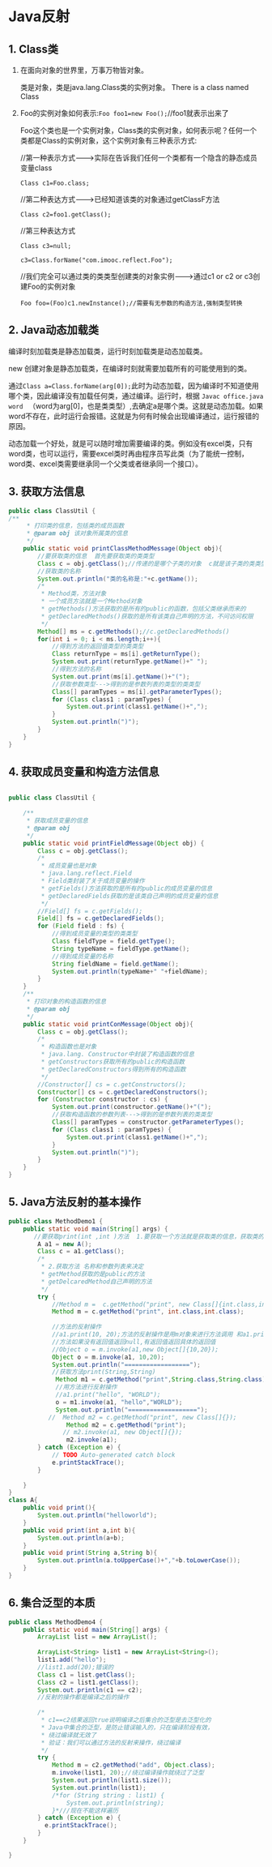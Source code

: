 # Java反射


## 1. Class类
1. 在面向对象的世界里，万事万物皆对象。

   类是对象，类是java.lang.Class类的实例对象。
   There is a class named Class
2. Foo的实例对象如何表示:`Foo foo1=new Foo();`//foo1就表示出来了

   Foo这个类也是一个实例对象，Class类的实例对象，如何表示呢？任何一个类都是Class的实例对象，这个实例对象有三种表示方式:

   //第一种表示方式--->实际在告诉我们任何一个类都有一个隐含的静态成员变量class

     `Class c1=Foo.class; `

   //第二种表达方式--->已经知道该类的对象通过getClassF方法

    `Class c2=foo1.getClass();`
    
   //第三种表达方式

     `Class c3=null;`

     `c3=Class.forName("com.imooc.reflect.Foo");`

   //我们完全可以通过类的类类型创建类的对象实例--->通过c1 or c2 or c3创建Foo的实例对象

     `Foo foo=(Foo)c1.newInstance();//需要有无参数的构造方法,强制类型转换`
## 2. Java动态加载类

编译时刻加载类是静态加载类，运行时刻加载类是动态加载类。

new 创建对象是静态加载类，在编译时刻就需要加载所有的可能使用到的类。

通过`Class a=Class.forName(arg[0]);`此时为动态加载，因为编译时不知道使用哪个类，因此编译没有加载任何类，通过编译。运行时，根据 `Javac office.java word ` （word为arg[0]，也是类类型）,去确定a是哪个类。这就是动态加载。如果word不存在，此时运行会报错。这就是为何有时候会出现编译通过，运行报错的原因。

动态加载一个好处，就是可以随时增加需要编译的类。例如没有excel类，只有word类，也可以运行，需要excel类时再由程序员写此类（为了能统一控制，word类、excel类需要继承同一个父类或者继承同一个接口）。
## 3. 获取方法信息

```java
public class ClassUtil {
/**
	 * 打印类的信息，包括类的成员函数
	 * @param obj 该对象所属类的信息
	 */
	public static void printClassMethodMessage(Object obj){
		//要获取类的信息  首先要获取类的类类型
		Class c = obj.getClass();//传递的是哪个子类的对象  c就是该子类的类类型
		//获取类的名称
		System.out.println("类的名称是:"+c.getName());
		/*
		 * Method类，方法对象
		 * 一个成员方法就是一个Method对象
		 * getMethods()方法获取的是所有的public的函数，包括父类继承而来的
		 * getDeclaredMethods()获取的是所有该类自己声明的方法，不问访问权限
		 */
		Method[] ms = c.getMethods();//c.getDeclaredMethods()
		for(int i = 0; i < ms.length;i++){
			//得到方法的返回值类型的类类型
			Class returnType = ms[i].getReturnType();
			System.out.print(returnType.getName()+" ");
			//得到方法的名称
			System.out.print(ms[i].getName()+"(");
			//获取参数类型--->得到的是参数列表的类型的类类型
			Class[] paramTypes = ms[i].getParameterTypes();
			for (Class class1 : paramTypes) {
				System.out.print(class1.getName()+",");
			}
			System.out.println(")");
		}
	}
}
```
## 4. 获取成员变量和构造方法信息
```java

public class ClassUtil {
	
    /**
     * 获取成员变量的信息
     * @param obj
     */
	public static void printFieldMessage(Object obj) {
		Class c = obj.getClass();
		/*
		 * 成员变量也是对象
		 * java.lang.reflect.Field
		 * Field类封装了关于成员变量的操作
		 * getFields()方法获取的是所有的public的成员变量的信息
		 * getDeclaredFields获取的是该类自己声明的成员变量的信息
		 */
		//Field[] fs = c.getFields();
		Field[] fs = c.getDeclaredFields();
		for (Field field : fs) {
			//得到成员变量的类型的类类型
			Class fieldType = field.getType();
			String typeName = fieldType.getName();
			//得到成员变量的名称
			String fieldName = field.getName();
			System.out.println(typeName+" "+fieldName);
		}
	}
	/**
	 * 打印对象的构造函数的信息
	 * @param obj
	 */
	public static void printConMessage(Object obj){
		Class c = obj.getClass();
		/*
		 * 构造函数也是对象
		 * java.lang. Constructor中封装了构造函数的信息
		 * getConstructors获取所有的public的构造函数
		 * getDeclaredConstructors得到所有的构造函数
		 */
		//Constructor[] cs = c.getConstructors();
		Constructor[] cs = c.getDeclaredConstructors();
		for (Constructor constructor : cs) {
			System.out.print(constructor.getName()+"(");
			//获取构造函数的参数列表--->得到的是参数列表的类类型
			Class[] paramTypes = constructor.getParameterTypes();
			for (Class class1 : paramTypes) {
				System.out.print(class1.getName()+",");
			}
			System.out.println(")");
		}
	}
}
```
## 5. Java方法反射的基本操作
```java
public class MethodDemo1 {
	public static void main(String[] args) {
	   //要获取print(int ,int )方法  1.要获取一个方法就是获取类的信息，获取类的信息首先要获取类的类类型
		A a1 = new A();
		Class c = a1.getClass();
		/*
		 * 2.获取方法 名称和参数列表来决定  
		 * getMethod获取的是public的方法
		 * getDelcaredMethod自己声明的方法
		 */
	    try {
			//Method m =  c.getMethod("print", new Class[]{int.class,int.class});
	    	Method m = c.getMethod("print", int.class,int.class);
	    	
	    	//方法的反射操作  
	    	//a1.print(10, 20);方法的反射操作是用m对象来进行方法调用 和a1.print调用的效果完全相同
	        //方法如果没有返回值返回null,有返回值返回具体的返回值
	    	//Object o = m.invoke(a1,new Object[]{10,20});
	    	Object o = m.invoke(a1, 10,20);
	    	System.out.println("==================");
	    	//获取方法print(String,String)
             Method m1 = c.getMethod("print",String.class,String.class);
             //用方法进行反射操作
             //a1.print("hello", "WORLD");
             o = m1.invoke(a1, "hello","WORLD");
             System.out.println("===================");
           //  Method m2 = c.getMethod("print", new Class[]{});
                Method m2 = c.getMethod("print");
               // m2.invoke(a1, new Object[]{});
                m2.invoke(a1);
		} catch (Exception e) {
			// TODO Auto-generated catch block
			e.printStackTrace();
		} 
     
	}
}
class A{
	public void print(){
		System.out.println("helloworld");
	}
	public void print(int a,int b){
		System.out.println(a+b);
	}
	public void print(String a,String b){
		System.out.println(a.toUpperCase()+","+b.toLowerCase());
	}
}
```
## 6. 集合泛型的本质
```java
public class MethodDemo4 {
	public static void main(String[] args) {
		ArrayList list = new ArrayList();
		
		ArrayList<String> list1 = new ArrayList<String>();
		list1.add("hello");
		//list1.add(20);错误的
		Class c1 = list.getClass();
		Class c2 = list1.getClass();
		System.out.println(c1 == c2);
		//反射的操作都是编译之后的操作
		
		/*
		 * c1==c2结果返回true说明编译之后集合的泛型是去泛型化的
		 * Java中集合的泛型，是防止错误输入的，只在编译阶段有效，
		 * 绕过编译就无效了
		 * 验证：我们可以通过方法的反射来操作，绕过编译
		 */
		try {
			Method m = c2.getMethod("add", Object.class);
			m.invoke(list1, 20);//绕过编译操作就绕过了泛型
			System.out.println(list1.size());
			System.out.println(list1);
			/*for (String string : list1) {
				System.out.println(string);
			}*///现在不能这样遍历
		} catch (Exception e) {
		  e.printStackTrace();
		}
	}

}
```